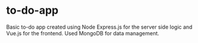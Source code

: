 # to-do-app

Basic to-do app created using Node Express.js for the server side logic and Vue.js for the frontend. Used MongoDB for data management.

